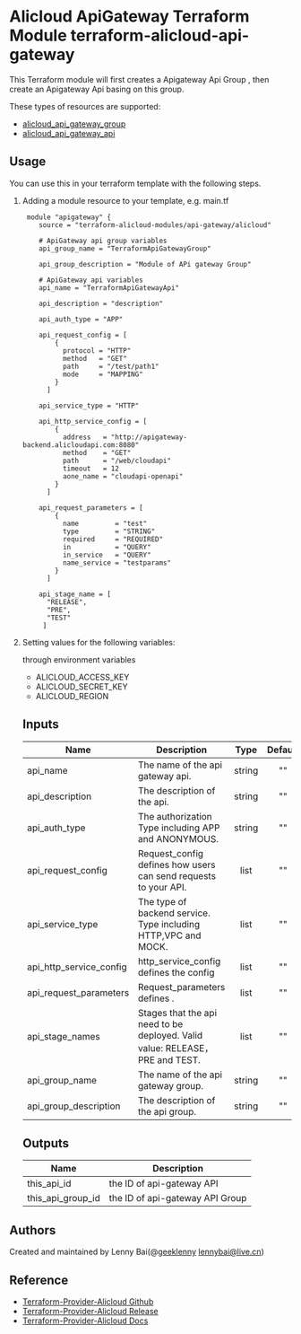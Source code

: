 Alicloud ApiGateway Terraform Module
terraform-alicloud-api-gateway
=========================================

This Terraform module will first creates a Apigateway Api Group , then create an Apigateway Api basing on this group.

These types of resources are supported:

* [alicloud_api_gateway_group](https://www.terraform.io/docs/providers/alicloud/r/api_gateway_group.html)
* [alicloud_api_gateway_api](https://www.terraform.io/docs/providers/alicloud/r/api_gateway_api.html)

Usage
-----
You can use this in your terraform template with the following steps.

1. Adding a module resource to your template, e.g. main.tf

        module "apigateway" {
           source = "terraform-alicloud-modules/api-gateway/alicloud"

           # ApiGateway api group variables
           api_group_name = "TerraformApiGatewayGroup"

           api_group_description = "Module of APi gateway Group"

           # ApiGateway api variables
           api_name = "TerraformApiGatewayApi"

           api_description = "description"

           api_auth_type = "APP"

           api_request_config = [
               {
                 protocol = "HTTP"
                 method   = "GET"
                 path     = "/test/path1"
                 mode     = "MAPPING"
               }
             ]

           api_service_type = "HTTP"

           api_http_service_config = [
               {
                 address   = "http://apigateway-backend.alicloudapi.com:8080"
                 method    = "GET"
                 path      = "/web/cloudapi"
                 timeout   = 12
                 aone_name = "cloudapi-openapi"
               }
             ]

           api_request_parameters = [
               {
                 name         = "test"
                 type         = "STRING"
                 required     = "REQUIRED"
                 in           = "QUERY"
                 in_service   = "QUERY"
                 name_service = "testparams"
               }
             ]

           api_stage_name = [
             "RELEASE",
             "PRE",
             "TEST"
            ]

2. Setting values for the following variables:

    through environment variables

    - ALICLOUD_ACCESS_KEY
    - ALICLOUD_SECRET_KEY
    - ALICLOUD_REGION

    ## Inputs

    | Name | Description | Type | Default | Required |
    |------|-------------|:----:|:-----:|:-----:|
    |api_name          |  The name of the api gateway api.   |   string  |    ""   |    yes       |
    |api_description          |  The description of the api.    |   string  |    ""   |    no       |
    |api_auth_type          |  The authorization Type including APP and ANONYMOUS.  |   string  |   "" |    yes       |
    |api_request_config    |  Request_config defines how users can send requests to your API.   |   list  |   ""  |    yes       |
    |api_service_type               |  The type of backend service. Type including HTTP,VPC and MOCK.   |   list  |    ""   |    yes       |
    |api_http_service_config               |  http_service_config defines the config    |   list  |    ""   |    yes       |
    |api_request_parameters               |  Request_parameters defines .   |   list  |    ""   |    no       |
    |api_stage_names               |  Stages that the api need to be deployed. Valid value: RELEASE，PRE and TEST.   |   list  |    ""   |    no       |
    |api_group_name          |  The name of the api gateway group.   |   string  |    ""   |    yes       |
    |api_group_description          |  The description of the api group.    |   string  |    ""   |    no       |

    ## Outputs

    | Name | Description |
    |------|-------------|
    | this_api_id    |     the ID of api-gateway API        |
    | this_api_group_id    |     the ID of api-gateway API  Group      |

Authors
-------
Created and maintained by Lenny Bai(@[geeklenny](https://github.com/geeklenny) lennybai@live.cn)

Reference
---------
* [Terraform-Provider-Alicloud Github](https://github.com/terraform-providers/terraform-provider-alicloud)
* [Terraform-Provider-Alicloud Release](https://releases.hashicorp.com/terraform-provider-alicloud/)
* [Terraform-Provider-Alicloud Docs](https://www.terraform.io/docs/providers/alicloud/index.html)
